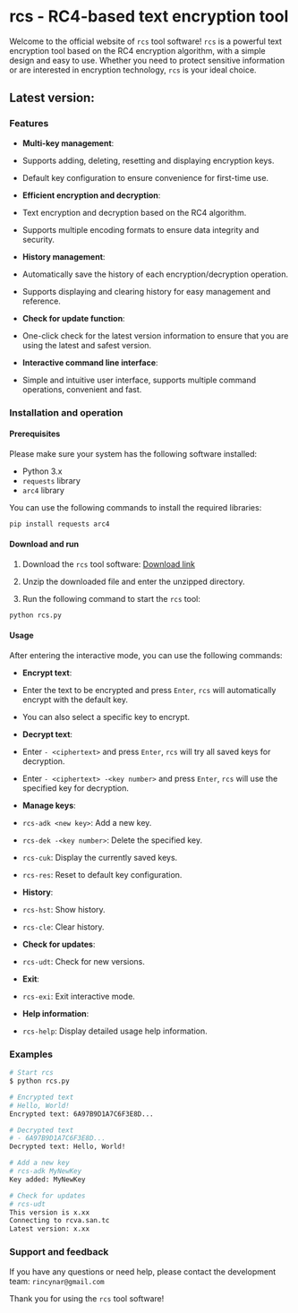 # rcs - RC4-based text encryption tool

Welcome to the official website of `rcs` tool software! `rcs` is a powerful text encryption tool based on the RC4 encryption algorithm, with a simple design and easy to use. Whether you need to protect sensitive information or are interested in encryption technology, `rcs` is your ideal choice.

## Latest version:

### Features

- **Multi-key management**:
- Supports adding, deleting, resetting and displaying encryption keys.
- Default key configuration to ensure convenience for first-time use.

- **Efficient encryption and decryption**:
- Text encryption and decryption based on the RC4 algorithm.
- Supports multiple encoding formats to ensure data integrity and security.

- **History management**:
- Automatically save the history of each encryption/decryption operation.
- Supports displaying and clearing history for easy management and reference.

- **Check for update function**:
- One-click check for the latest version information to ensure that you are using the latest and safest version.

- **Interactive command line interface**:
- Simple and intuitive user interface, supports multiple command operations, convenient and fast.

### Installation and operation

#### Prerequisites

Please make sure your system has the following software installed:
- Python 3.x
- `requests` library
- `arc4` library

You can use the following commands to install the required libraries:

```sh
pip install requests arc4
```

#### Download and run

1. Download the `rcs` tool software:
[Download link](http://rcva.san.tc/assets/rcs.zip)

2. Unzip the downloaded file and enter the unzipped directory.

3. Run the following command to start the `rcs` tool:

```sh
python rcs.py
```

#### Usage

After entering the interactive mode, you can use the following commands:

- **Encrypt text**:
- Enter the text to be encrypted and press `Enter`, `rcs` will automatically encrypt with the default key.
- You can also select a specific key to encrypt.

- **Decrypt text**:
- Enter `- <ciphertext>` and press `Enter`, `rcs` will try all saved keys for decryption.
- Enter `- <ciphertext> -<key number>` and press `Enter`, `rcs` will use the specified key for decryption.

- **Manage keys**:
- `rcs-adk <new key>`: Add a new key.
- `rcs-dek -<key number>`: Delete the specified key.
- `rcs-cuk`: Display the currently saved keys.
- `rcs-res`: Reset to default key configuration.

- **History**:
- `rcs-hst`: Show history.
- `rcs-cle`: Clear history.

- **Check for updates**:
- `rcs-udt`: Check for new versions.

- **Exit**:
- `rcs-exi`: Exit interactive mode.

- **Help information**:
- `rcs-help`: Display detailed usage help information.

### Examples

```sh
# Start rcs
$ python rcs.py

# Encrypted text
# Hello, World!
Encrypted text: 6A97B9D1A7C6F3E8D...

# Decrypted text
# - 6A97B9D1A7C6F3E8D...
Decrypted text: Hello, World!

# Add a new key
# rcs-adk MyNewKey
Key added: MyNewKey

# Check for updates
# rcs-udt
This version is x.xx
Connecting to rcva.san.tc
Latest version: x.xx
```

### Support and feedback

If you have any questions or need help, please contact the development team: `rincynar@gmail.com`

Thank you for using the `rcs` tool software!
